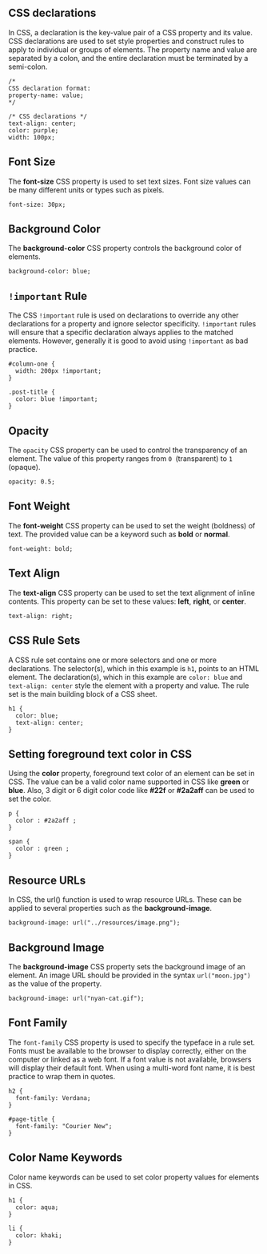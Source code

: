 ## CSS declarations
In CSS, a declaration is the key-value pair of a CSS property and its value. CSS declarations are used to set style properties and construct rules to apply to individual or groups of elements. The property name and value are separated by a colon, and the entire declaration must be terminated by a semi-colon.
```
/*
CSS declaration format:
property-name: value;
*/

/* CSS declarations */
text-align: center;
color: purple;
width: 100px;
```
## Font Size
The **font-size** CSS property is used to set text sizes. Font size values can be many different units or types such as pixels.
```
font-size: 30px;
```
## Background Color
The **background-color** CSS property controls the background color of elements.
```
background-color: blue;
```
## `!important` Rule
The CSS `!important` rule is used on declarations to override any other declarations for a property and ignore selector specificity. `!important` rules will ensure that a specific declaration always applies to the matched elements. However, generally it is good to avoid using `!important` as bad practice.
```
#column-one {
  width: 200px !important;
}

.post-title {
  color: blue !important;
}
```
## Opacity
The `opacity` CSS property can be used to control the transparency of an element. The value of this property ranges from `0 `(transparent) to `1` (opaque).
```
opacity: 0.5;
```
## Font Weight
The **font-weight** CSS property can be used to set the weight (boldness) of text. The provided value can be a keyword such as **bold** or **normal**.
```
font-weight: bold;
```
## Text Align
The **text-align** CSS property can be used to set the text alignment of inline contents. This property can be set to these values: **left**, **right**, or **center**.
```
text-align: right;
```
## CSS Rule Sets
A CSS rule set contains one or more selectors and one or more declarations. The selector(s), which in this example is `h1`, points to an HTML element. The declaration(s), which in this example are `color: blue` and `text-align: center` style the element with a property and value. The rule set is the main building block of a CSS sheet.
```
h1 {
  color: blue;
  text-align: center;
}
```
## Setting foreground text color in CSS
Using the **color** property, foreground text color of an element can be set in CSS. The value can be a valid color name supported in CSS like **green** or **blue**. Also, 3 digit or 6 digit color code like **#22f** or **#2a2aff** can be used to set the color.
```
p {
  color : #2a2aff ;
}

span {
  color : green ;
}
```
## Resource URLs
In CSS, the url() function is used to wrap resource URLs. These can be applied to several properties such as the **background-image**.
```
background-image: url("../resources/image.png");
```
## Background Image
The **background-image** CSS property sets the background image of an element. An image URL should be provided in the syntax `url("moon.jpg")` as the value of the property.
```
background-image: url("nyan-cat.gif");
```
## Font Family
The `font-family` CSS property is used to specify the typeface in a rule set. Fonts must be available to the browser to display correctly, either on the computer or linked as a web font. If a font value is not available, browsers will display their default font. When using a multi-word font name, it is best practice to wrap them in quotes.
```
h2 {
  font-family: Verdana;
}

#page-title {
  font-family: "Courier New";
}
```
## Color Name Keywords
Color name keywords can be used to set color property values for elements in CSS.
```
h1 {
  color: aqua;
}

li {
  color: khaki;
}
```
